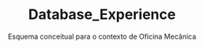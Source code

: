 # <div align="center">Database_Experience</div>

<div align="center"> Esquema conceitual para o contexto de Oficina Mecânica
</div>
